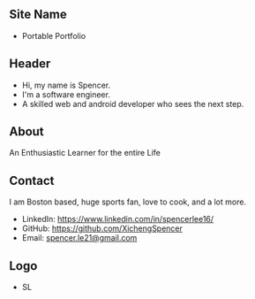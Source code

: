 ## Site Name
- Portable Portfolio

## Header
- Hi, my name is Spencer. 
- I'm a software engineer.
- A skilled web and android developer who sees the next step.

## About
An Enthusiastic Learner for the entire Life

## Contact
I am Boston based, huge sports fan, love to cook, and a lot more.
- LinkedIn: https://www.linkedin.com/in/spencerlee16/
- GitHub: https://github.com/XichengSpencer
- Email:  spencer.le21@gmail.com

## Logo
- SL